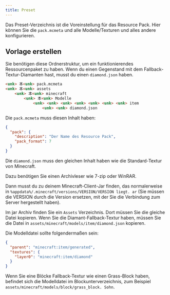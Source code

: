 ```yaml
---
title: Preset
---
```


Das Preset-Verzeichnis ist die Voreinstellung für das Resource Pack. Hier können Sie die `pack.mcmeta` und alle Modelle/Texturen und alles andere konfigurieren.

## Vorlage erstellen

Sie benötigen diese Ordnerstruktur, um ein funktionierendes Ressourcenpaket zu haben. Wenn du einen Gegenstand mit dem Fallback-Textur-Diamanten hast, musst du einen `diamond.json` haben.

```markdown
<unk> 本<unk> pack.mcmeta
<unk> 本<unk> assets
    <unk> 本<unk> minecraft 
        <unk> 本<unk> Modelle
            <unk> <unk> <unk> <unk> <unk> <unk> <unk> item
                <unk> <unk> diamond.json
```

Die `pack.mcmeta` muss diesen Inhalt haben:

```json title="pack.mcmeta"
{
  "pack": {
    "description": "Der Name des Resource Pack",
    "pack_format": 7
  }
}
```

Die `diamond.json` muss den gleichen Inhalt haben wie die Standard-Textur von Minecraft.

Dazu benötigen Sie einen Archivleser wie 7-zip oder WinRAR.

Dann musst du zu deinem Minecraft-Client-Jar finden, das normalerweise in `%appdata%/.minecraft/versions/VERSION/VERSION liegt. ar` (Sie müssen die VERSION durch die Version ersetzen, mit der Sie die Verbindung zum Server hergestellt haben).

Im jar Archiv finden Sie ein `Assets` Verzeichnis. Dort müssen Sie die gleiche Datei kopieren. Wenn Sie die Diamant-Fallback-Textur haben, müssen Sie die Datei in `assets/minecraft/models/item/diamond.json` kopieren.

Die Modelldatei sollte folgendermaßen sein:
```json title="assets/minecraft/models/item/diamond.json"
{
  "parent": "minecraft:item/generated",
  "textures": {
    "layer0": "minecraft:item/diamond"
  }
}
```

Wenn Sie eine Blöcke Fallback-Textur wie einen Grass-Block haben, befindet sich die Modelldatei im Blockunterverzeichnis, zum Beispiel `assets/minecraft/models/block/grass_block. Sohn`.
